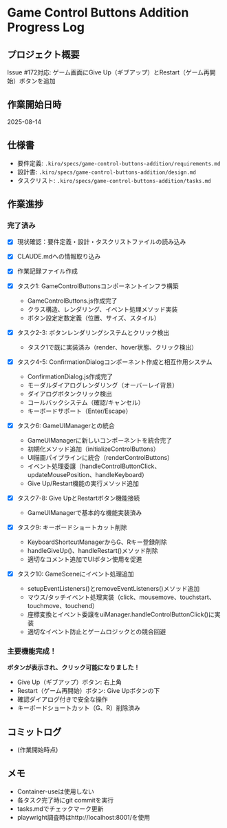 # Game Control Buttons Addition Progress Log

## プロジェクト概要
Issue #172対応: ゲーム画面にGive Up（ギブアップ）とRestart（ゲーム再開始）ボタンを追加

## 作業開始日時
2025-08-14

## 仕様書
- 要件定義: `.kiro/specs/game-control-buttons-addition/requirements.md`
- 設計書: `.kiro/specs/game-control-buttons-addition/design.md`
- タスクリスト: `.kiro/specs/game-control-buttons-addition/tasks.md`

## 作業進捗

### 完了済み
- [x] 現状確認：要件定義・設計・タスクリストファイルの読み込み
- [x] CLAUDE.mdへの情報取り込み
- [x] 作業記録ファイル作成
- [x] タスク1: GameControlButtonsコンポーネントインフラ構築
  - GameControlButtons.js作成完了
  - クラス構造、レンダリング、イベント処理メソッド実装
  - ボタン設定定数定義（位置、サイズ、スタイル）
- [x] タスク2-3: ボタンレンダリングシステムとクリック検出
  - タスク1で既に実装済み（render、hover状態、クリック検出）
- [x] タスク4-5: ConfirmationDialogコンポーネント作成と相互作用システム
  - ConfirmationDialog.js作成完了
  - モーダルダイアログレンダリング（オーバーレイ背景）
  - ダイアログボタンクリック検出
  - コールバックシステム（確認/キャンセル）
  - キーボードサポート（Enter/Escape）

- [x] タスク6: GameUIManagerとの統合
  - GameUIManagerに新しいコンポーネントを統合完了
  - 初期化メソッド追加（initializeControlButtons）
  - UI描画パイプラインに統合（renderControlButtons）
  - イベント処理委譲（handleControlButtonClick、updateMousePosition、handleKeyboard）
  - Give Up/Restart機能の実行メソッド追加

- [x] タスク7-8: Give UpとRestartボタン機能接続
  - GameUIManagerで基本的な機能実装済み
- [x] タスク9: キーボードショートカット削除
  - KeyboardShortcutManagerからG、Rキー登録削除
  - handleGiveUp()、handleRestart()メソッド削除
  - 適切なコメント追加でUIボタン使用を促進

- [x] タスク10: GameSceneにイベント処理追加
  - setupEventListeners()とremoveEventListeners()メソッド追加
  - マウス/タッチイベント処理実装（click、mousemove、touchstart、touchmove、touchend）
  - 座標変換とイベント委譲をuiManager.handleControlButtonClick()に実装
  - 適切なイベント防止とゲームロジックとの競合回避

### 主要機能完成！
**ボタンが表示され、クリック可能になりました！**
- Give Up（ギブアップ）ボタン: 右上角
- Restart（ゲーム再開始）ボタン: Give Upボタンの下
- 確認ダイアログ付きで安全な操作
- キーボードショートカット（G、R）削除済み

## コミットログ
- (作業開始時点)

## メモ
- Container-useは使用しない
- 各タスク完了時にgit commitを実行
- tasks.mdでチェックマーク更新
- playwright調査時はhttp://localhost:8001/を使用